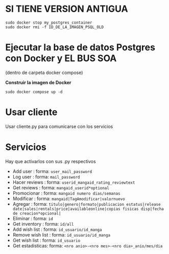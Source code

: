 # SI TIENE VERSION ANTIGUA

    sudo docker stop my_postgres_container
    sudo docker rmi -f ID_DE_LA_IMAGEN_PSQL_OLD
    
# Ejecutar la base de datos Postgres con Docker y EL BUS SOA
(dentro de carpeta docker compose)

**Construir la imagen de Docker**

  
    sudo docker compose up -d


# Usar cliente
Usar cliente.py para comunicarse con los servicios
# Servicios
Hay que activarlos con sus .py respectivos
- Add user :
    forma: ```user_mail_password```
- Log user :
    forma: ```mail_password```
- Hacer reviews :
    forma: ```userid_mangaid_rating_reviewtext```
- Get reviews :
    forma: ```mangaid_userid*optional```
- Promocionar :
    forma: ```mangaid numero dias/semanas```
- Modificar :
    forma: ```mangaid|TagAmodificar|valornuevo```
- Agregar :
    forma: ```titulo|genero|formato|publicacion estatus|release date|sales|rentals|price|availableonline|copias fisicas disp|fecha de creacion*opcional|```
- Eliminar :
    forma: ```id```
- Get inventory :
    forma: ```id/all```
- Add wish list :
    forma: ```id_usuario/id_manga```
- Remove wish list :
    forma: ```id_usuario/id_manga```
- Get wish list :
    forma: ```id_usuario```
- Get estadisticas:
    forma: ```<nro anio>-<nro mes>-<nro dia>_anio/mes/dia```